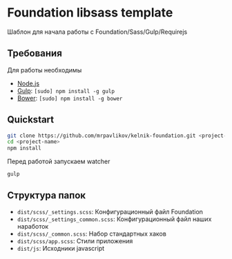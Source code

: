 # Foundation libsass template

Шаблон для начала работы с Foundation/Sass/Gulp/Requirejs

## Требования

Для работы необходимы

  * [Node.js](http://nodejs.org)
  * [Gulp](http://gulpjs.com/): `[sudo] npm install -g gulp`
  * [Bower](http://bower.io): `[sudo] npm install -g bower`

## Quickstart

```bash
git clone https://github.com/mrpavlikov/kelnik-foundation.git <project-name>
cd <project-name>
npm install
```

Перед работой запускаем watcher

`gulp`

## Структура папок

  * `dist/scss/_settings.scss`: Конфигурационный файл Foundation
  * `dist/scss/_settings_common.scss`: Конфигурационный файл наших наработок
  * `dist/scss/_common.scss`: Набор стандартных хаков
  * `dist/scss/app.scss`: Стили приложения
  * `dist/js`: Исходники javascript
